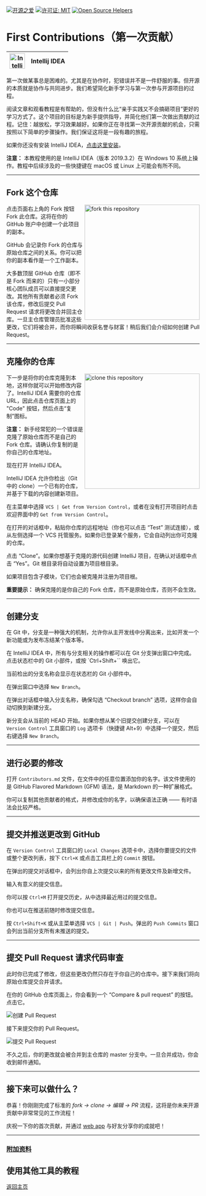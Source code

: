 [![开源之爱](https://badges.frapsoft.com/os/v1/open-source.svg?v=103)](https://github.com/ellerbrock/open-source-badges/)
[![许可证: MIT](https://img.shields.io/badge/License-MIT-green.svg)](https://opensource.org/licenses/MIT)
[![Open Source Helpers](https://www.codetriage.com/roshanjossey/first-contributions/badges/users.svg)](https://www.codetriage.com/roshanjossey/first-contributions)

# First Contributions（第一次贡献）

| <img alt="IntelliJ IDEA" src="https://upload.wikimedia.org/wikipedia/commons/9/9c/IntelliJ_IDEA_Icon.svg" width="40"> | Intellij IDEA |
| ---------------------------------------------------------------------------------------------------------------------- | ------------- |

第一次做某事总是困难的。尤其是在协作时，犯错误并不是一件舒服的事。但开源的本质就是协作与共同进步。我们希望简化新手学习与第一次参与开源项目的过程。

阅读文章和观看教程是有帮助的，但没有什么比“亲手实践又不会搞砸项目”更好的学习方式了。这个项目的目标是为新手提供指导，并简化他们第一次做出贡献的过程。记住：越放松，学习效果越好。如果你正在寻找第一次开源贡献的机会，只需按照以下简单的步骤操作。我们保证这将是一段有趣的旅程。

如果你还没有安装 IntelliJ IDEA，[点击这里安装](https://www.jetbrains.com/idea/download/#section=windows)。

**注意：** 本教程使用的是 IntelliJ IDEA（版本 2019.3.2）在 Windows 10 系统上操作。教程中后续涉及的一些快捷键在 macOS 或 Linux 上可能会有所不同。

---

## Fork 这个仓库

<img align="right" width="300" src="https://firstcontributions.github.io/assets/gui-tool-tutorials/github-desktop-tutorial/fork.png" alt="fork this repository" />

点击页面右上角的 Fork 按钮 Fork 此仓库。这将在你的 GitHub 账户中创建一个此项目的副本。

GitHub 会记录你 Fork 的仓库与原始仓库之间的关系。你可以把你的副本看作是一个工作副本。

大多数顶层 GitHub 仓库（即不是 Fork 而来的）只有一小部分核心团队成员可以直接提交更改。其他所有贡献者必须 Fork 该仓库，修改后提交 Pull Request 请求将更改合并回主仓库。一旦主仓库管理员批准这些更改，它们将被合并，而你将瞬间收获名誉与财富！稍后我们会介绍如何创建 Pull Request。

---

## 克隆你的仓库

<img align="right" width="300" src="https://firstcontributions.github.io/assets/Readme/clone.png" alt="clone this repository" />

下一步是将你的仓库克隆到本地，这样你就可以开始修改内容了。IntelliJ IDEA 需要你的仓库 URL，因此点击仓库页面上的 "Code" 按钮，然后点击“复制”图标。

**注意：** 新手经常犯的一个错误是克隆了原始仓库而不是自己的 Fork 仓库。请确认你复制的是你自己的仓库地址。

现在打开 IntelliJ IDEA。

IntelliJ IDEA 允许你检出（Git 中的 clone）一个已有的仓库，并基于下载的内容创建新项目。

在主菜单中选择 `VCS | Get from Version Control`，或者在没有打开项目时点击欢迎界面中的 `Get from Version Control`。

在打开的对话框中，粘贴你仓库的远程地址（你也可以点击 “Test” 测试连接），或从左侧选择一个 VCS 托管服务。如果你已登录某个服务，它会自动列出你可克隆的仓库。

点击 “Clone”。如果你想基于克隆的源代码创建 IntelliJ 项目，在确认对话框中点击 “Yes”。Git 根目录将自动设置为项目根目录。

如果项目包含子模块，它们也会被克隆并注册为项目根。

**重要提示：** 确保克隆的是你自己的 Fork 仓库，而不是原始仓库，否则不会生效。

---

## 创建分支

在 Git 中，分支是一种强大的机制，允许你从主开发线中分离出来，比如开发一个新功能或为发布冻结某个版本等。

在 IntelliJ IDEA 中，所有与分支相关的操作都可以在 Git 分支弹出窗口中完成。点击状态栏中的 Git 小部件，或按 `Ctrl+Shift+\`` 唤出它。

当前检出的分支名称会显示在状态栏的 Git 小部件中。

在弹出窗口中选择 `New Branch`。

在弹出对话框中输入分支名称，确保勾选 “Checkout branch” 选项，这样你会自动切换到新建分支。

新分支会从当前的 HEAD 开始。如果你想从某个旧提交创建分支，可以在 `Version Control` 工具窗口的 `Log` 选项卡（快捷键 Alt+9）中选择一个提交，然后右键选择 `New Branch`。

---

## 进行必要的修改

打开 `Contributors.md` 文件，在文件中的任意位置添加你的名字。该文件使用的是 GitHub Flavored Markdown (GFM) 语法，是 Markdown 的一种扩展格式。

你可以复制其他贡献者的格式，并修改成你的名字，以确保语法正确 —— 有时语法会比较严格。

---

## 提交并推送更改到 GitHub

在 `Version Control` 工具窗口的 `Local Changes` 选项卡中，选择你要提交的文件或整个更改列表，按下 `Ctrl+K` 或点击工具栏上的 `Commit` 按钮。

在弹出的提交对话框中，会列出你自上次提交以来的所有更改文件及新增文件。

输入有意义的提交信息。

你可以按 `Ctrl+M` 打开提交历史，从中选择最近用过的提交信息。

你也可以在推送前随时修改提交信息。

按 `Ctrl+Shift+K` 或从主菜单选择 `VCS | Git | Push`。弹出的 `Push Commits` 窗口会列出当前分支所有未推送的提交。

---

## 提交 Pull Request 请求代码审查

此时你已完成了修改，但这些更改仍然只存在于你自己的仓库中。接下来我们将向原始仓库提交合并请求。

在你的 GitHub 仓库页面上，你会看到一个 “Compare & pull request” 的按钮。点击它。

<img src="https://firstcontributions.github.io/assets/gui-tool-tutorials/github-desktop-tutorial/compare-and-pull.png" alt="创建 Pull Request" />

接下来提交你的 Pull Request。

<img src="https://firstcontributions.github.io/assets/gui-tool-tutorials/github-desktop-tutorial/submit-pull-request.png" alt="提交 Pull Request" />

不久之后，你的更改就会被合并到主仓库的 master 分支中。一旦合并成功，你会收到邮件通知。

---

## 接下来可以做什么？

恭喜！你刚刚完成了标准的 _fork -> clone -> 编辑 -> PR_ 流程，这将是你未来开源贡献中非常常见的工作流程！

庆祝一下你的首次贡献，并通过 [web app](https://firstcontributions.github.io#social-share) 与好友分享你的成就吧！

---

### [附加资料](../additional-material/git_workflow_scenarios/additional-material.md)

## 使用其他工具的教程
[返回主页](https://github.com/firstcontributions/first-contributions#tutorials-using-other-tools)
